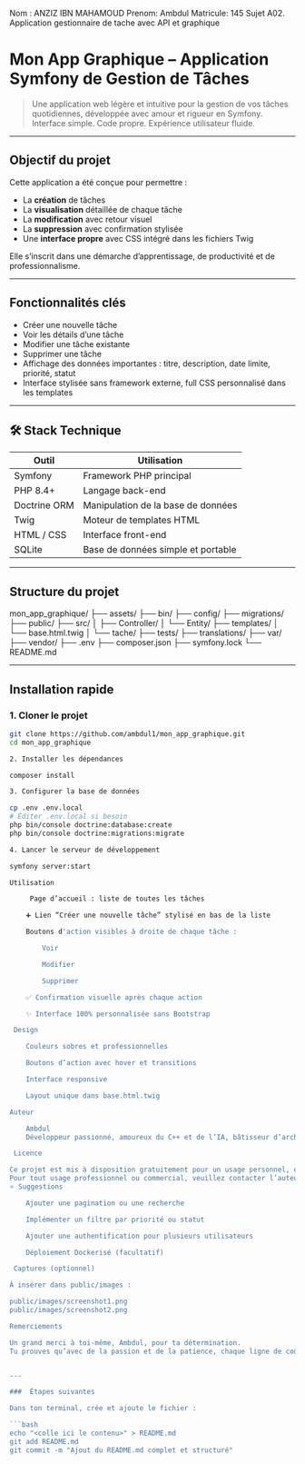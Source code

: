 Nom : ANZIZ IBN MAHAMOUD
Prenom: Ambdul
Matricule: 145
Sujet A02. Application gestionnaire de tache avec API et graphique

#  Mon App Graphique – Application Symfony de Gestion de Tâches

> Une application web légère et intuitive pour la gestion de vos tâches quotidiennes, développée avec amour et rigueur en Symfony.  
> Interface simple. Code propre. Expérience utilisateur fluide.

---

## Objectif du projet

Cette application a été conçue pour permettre :

- La **création** de tâches
- La **visualisation** détaillée de chaque tâche
- La **modification** avec retour visuel
- La **suppression** avec confirmation stylisée
- Une **interface propre** avec CSS intégré dans les fichiers Twig

Elle s’inscrit dans une démarche d’apprentissage, de productivité et de professionnalisme.

---

## Fonctionnalités clés

-  Créer une nouvelle tâche
-  Voir les détails d’une tâche
- Modifier une tâche existante
-  Supprimer une tâche
-  Affichage des données importantes : titre, description, date limite, priorité, statut
-  Interface stylisée sans framework externe, full CSS personnalisé dans les templates

---

## 🛠️ Stack Technique

| Outil        | Utilisation                        |
|--------------|------------------------------------|
| Symfony      | Framework PHP principal            |
| PHP 8.4+     | Langage back-end                   |
| Doctrine ORM | Manipulation de la base de données |
| Twig         | Moteur de templates HTML           |
| HTML / CSS   | Interface front-end                |
| SQLite       | Base de données simple et portable |

---

##  Structure du projet

mon_app_graphique/
├── assets/
├── bin/
├── config/
├── migrations/
├── public/
├── src/
│ ├── Controller/
│ └── Entity/
├── templates/
│ └── base.html.twig
│ └── tache/
├── tests/
├── translations/
├── var/
├── vendor/
├── .env
├── composer.json
├── symfony.lock
└── README.md


---

##  Installation rapide

### 1. Cloner le projet
```bash
git clone https://github.com/ambdul1/mon_app_graphique.git
cd mon_app_graphique

2. Installer les dépendances

composer install

3. Configurer la base de données

cp .env .env.local
# Éditer .env.local si besoin
php bin/console doctrine:database:create
php bin/console doctrine:migrations:migrate

4. Lancer le serveur de développement

symfony server:start

Utilisation

     Page d’accueil : liste de toutes les tâches

    ➕ Lien “Créer une nouvelle tâche” stylisé en bas de la liste

    Boutons d'action visibles à droite de chaque tâche :

        Voir

        Modifier

        Supprimer

    ✅ Confirmation visuelle après chaque action

    ✨ Interface 100% personnalisée sans Bootstrap

 Design

    Couleurs sobres et professionnelles

    Boutons d’action avec hover et transitions

    Interface responsive

    Layout unique dans base.html.twig

Auteur

    Ambdul
    Développeur passionné, amoureux du C++ et de l’IA, bâtisseur d’architectures logicielles, rêveur pragmatique du code qui change le monde.

 Licence

Ce projet est mis à disposition gratuitement pour un usage personnel, éducatif ou académique.
Pour tout usage professionnel ou commercial, veuillez contacter l’auteur.
⭐ Suggestions

    Ajouter une pagination ou une recherche

    Implémenter un filtre par priorité ou statut

    Ajouter une authentification pour plusieurs utilisateurs

    Déploiement Dockerisé (facultatif)

 Captures (optionnel)

À insérer dans public/images :

public/images/screenshot1.png
public/images/screenshot2.png

Remerciements

Un grand merci à toi-même, Ambdul, pour ta détermination.
Tu prouves qu’avec de la passion et de la patience, chaque ligne de code peut devenir une œuvre d’art.


---

###  Étapes suivantes

Dans ton terminal, crée et ajoute le fichier :

```bash
echo "<colle ici le contenu>" > README.md
git add README.md
git commit -m "Ajout du README.md complet et structuré"
